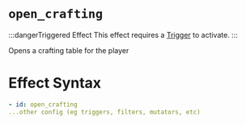 # `open_crafting`
:::dangerTriggered Effect
This effect requires a [Trigger](https://plugins.auxilor.io/effects/all-triggers) to activate.
:::

Opens a crafting table for the player

# Effect Syntax

```yaml
- id: open_crafting
...other config (eg triggers, filters, mutators, etc)
```
